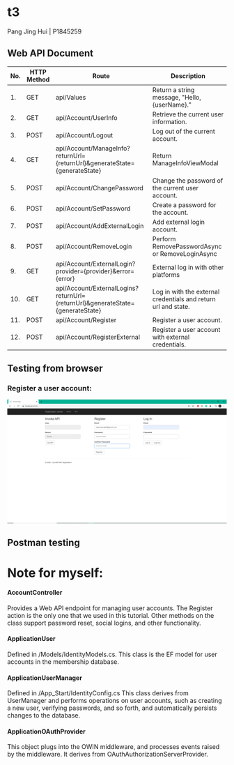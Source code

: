 # t3

Pang Jing Hui | P1845259

## Web API Document
| No. | HTTP Method  | Route | Description |
| ------------- | ------------- | ------------- | ------------- |
| 1. | GET | api/Values | Return a string message, "Hello, {userName}." |
| 2. | GET | api/Account/UserInfo | Retrieve the current user information. |
| 3. | POST | api/Account/Logout	| Log out of the current account. |
| 4. | GET | api/Account/ManageInfo?returnUrl={returnUrl}&generateState={generateState} | Return ManageInfoViewModal |
| 5. | POST | api/Account/ChangePassword | Change the password of the current user account. |
| 6. | POST | api/Account/SetPassword | Create a password for the account. |
| 7. | POST | api/Account/AddExternalLogin | Add external login account. |
| 8. | POST | api/Account/RemoveLogin | Perform RemovePasswordAsync or RemoveLoginAsync |
| 9. | GET | api/Account/ExternalLogin?provider={provider}&error={error} | External log in with other platforms |
| 10. | GET | api/Account/ExternalLogins?returnUrl={returnUrl}&generateState={generateState} | Log in with the external credentials and return url and state. |
| 11. | POST | api/Account/Register | Register a user account. |
| 12. | POST | api/Account/RegisterExternal | Register a user account with external credentials. |

## Testing from browser
### Register a user account:
![](images/reg.png)



## Postman testing


# Note for myself:
#### AccountController
Provides a Web API endpoint for managing user accounts. The Register action is the only one that we used in this tutorial. Other methods on the class support password reset, social logins, and other functionality.
#### ApplicationUser
Defined in /Models/IdentityModels.cs. This class is the EF model for user accounts in the membership database.
#### ApplicationUserManager
Defined in /App_Start/IdentityConfig.cs This class derives from UserManager and performs operations on user accounts, such as creating a new user, verifying passwords, and so forth, and automatically persists changes to the database.
#### ApplicationOAuthProvider
This object plugs into the OWIN middleware, and processes events raised by the middleware. It derives from OAuthAuthorizationServerProvider.
